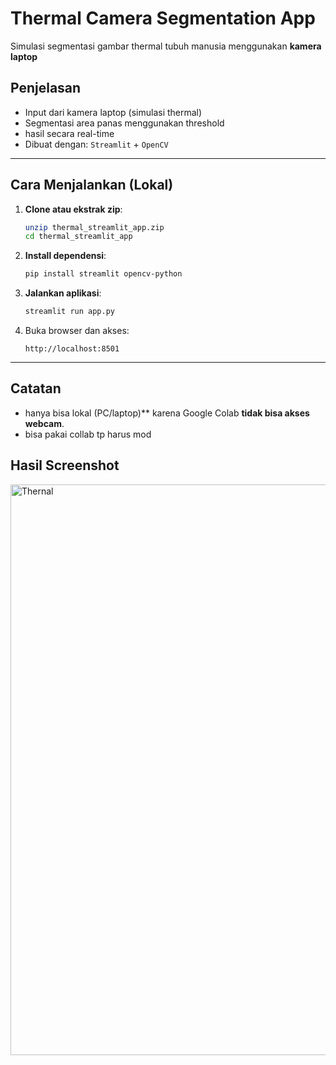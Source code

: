 # Thermal Camera Segmentation App

Simulasi segmentasi gambar thermal tubuh manusia menggunakan **kamera laptop**

## Penjelasan
- Input dari kamera laptop (simulasi thermal)
- Segmentasi area panas menggunakan threshold
- hasil secara real-time
- Dibuat dengan: `Streamlit` + `OpenCV`

---

##  Cara Menjalankan (Lokal)

1. **Clone atau ekstrak zip**:
   ```bash
   unzip thermal_streamlit_app.zip
   cd thermal_streamlit_app
   ```

2. **Install dependensi**:
   ```bash
   pip install streamlit opencv-python
   ```

3. **Jalankan aplikasi**:
   ```bash
   streamlit run app.py
   ```

4. Buka browser dan akses:
   ```
   http://localhost:8501
   ```

---

## Catatan

- hanya bisa lokal (PC/laptop)** karena Google Colab **tidak bisa akses webcam**.
- bisa pakai collab tp harus mod

## Hasil Screenshot

<img width="1693" height="913" alt="Thernal" src="https://github.com/user-attachments/assets/6c7e8a80-2d69-44d0-a26d-a7a407099263" />


